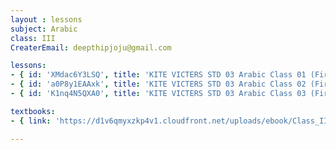```yaml
--- 
layout : lessons 
subject: Arabic
class: III
CreaterEmail: deepthipjoju@gmail.com

lessons: 
- { id: 'XMdac6Y3LSQ', title: 'KITE VICTERS STD 03 Arabic Class 01 (First Bell-ഫസ്റ്റ് ബെല്‍)'}
- { id: 'a0P8y1EAAxk', title: 'KITE VICTERS STD 03 Arabic Class 02 (First Bell-ഫസ്റ്റ് ബെല്‍)' }
- { id: 'K1nq4N5QXA0', title: 'KITE VICTERS STD 03 Arabic Class 03 (First Bell-ഫസ്റ്റ് ബെല്‍)' }

textbooks:
- { link: 'https://d1v6qmyxzkp4v1.cloudfront.net/uploads/ebook/Class_III/KeralaReaderArabic/KeralaReaderArabic.pdf', title: 'Arabic' , medium: ' ' }

--- 
```

